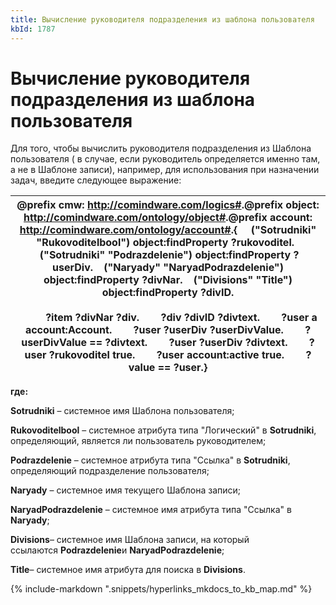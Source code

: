```yaml
---
title: Вычисление руководителя подразделения из шаблона пользователя
kbId: 1787
---
```


# Вычисление руководителя подразделения из шаблона пользователя

Для того, чтобы вычислить руководителя подразделения из Шаблона пользователя ( в случае, если руководитель определяется именно там, а не в Шаблоне записи), например, для использования при назначении задач, введите следующее выражение:

| @prefix cmw: <http://comindware.com/logics#>.@prefix object: <http://comindware.com/ontology/object#>.@prefix account: <http://comindware.com/ontology/account#>.{     ("Sotrudniki" "Rukovoditelbool") object:findProperty ?rukovoditel.    ("Sotrudniki" "Podrazdelenie") object:findProperty ?userDiv.    ("Naryady" "NaryadPodrazdelenie") object:findProperty ?divNar.    ("Divisions" "Title") object:findProperty ?divID.                                                                                                                             ?item ?divNar ?div.        ?div ?divID ?divtext.        ?user a account:Account.        ?user ?userDiv ?userDivValue.        ?userDivValue == ?divtext.        ?user ?userDiv ?divtext.        ?user ?rukovoditel true.        ?user account:active true.        ?value == ?user.} |
| --- |

**где:**

**Sotrudniki** – системное имя Шаблона пользователя;

**Rukovoditelbool** – системное атрибута типа "Логический" в **Sotrudniki**, определяющий, является ли пользователь руководителем;

**Podrazdelenie** – системное атрибута типа "Ссылка" в **Sotrudniki**, определяющий подразделение пользователя;

**Naryady** – системное имя текущего Шаблона записи;

**NaryadPodrazdelenie** – системное имя атрибута типа "Ссылка" в **Naryady**;

**Divisions**– системное имя Шаблона записи, на который ссылаются **Podrazdelenie**и **NaryadPodrazdelenie**;

**Title**– системное имя атрибута для поиска в **Divisions**.

{% include-markdown ".snippets/hyperlinks_mkdocs_to_kb_map.md" %}
